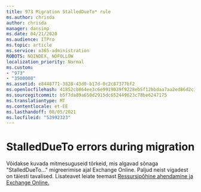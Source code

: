 ```yaml
---
title: 973 Migration StalledDueTo* rule
ms.author: chrisda
author: chrisda
manager: dansimp
ms.date: 04/21/2020
ms.audience: ITPro
ms.topic: article
ms.service: o365-administration
ROBOTS: NOINDEX, NOFOLLOW
localization_priority: Normal
ms.custom:
- "973"
- "3500008"
ms.assetid: e8448771-3828-43d0-b17d-0c2c87377bf2
ms.openlocfilehash: 41852cb864ee3c6e9919039f9228eb5f12bbdaa7aa2ed86d2c1b654bd84c65c9
ms.sourcegitcommit: b5f7da89a650d2915dc652449623c78be6247175
ms.translationtype: MT
ms.contentlocale: et-EE
ms.lasthandoff: 08/05/2021
ms.locfileid: "53992323"
---
```

# <a name="stalleddueto-errors-during-migration"></a>StalledDueTo errors during migration

Võidakse kuvada mitmesuguseid tõrkeid, mis algavad sõnaga "StalledDueTo..." migreerimise ajal Exchange Online. Paljud neist vigadest on täiesti tavalised. Lisateavet leiate teemast [Ressursipõhine ahendamine ja Exchange Online.](https://techcommunity.microsoft.com/t5/exchange-team-blog/resource-based-throttling-and-prioritization-in-exchange-online/ba-p/608020)
